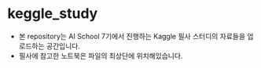 # keggle_study

* 본 repository는 AI School 7기에서 진행하는 Kaggle 필사 스터디의 자료들을 업로드하는 공간입니다.
* 필사에 참고한 노트북은 파일의 최상단에 위치해있습니다.
